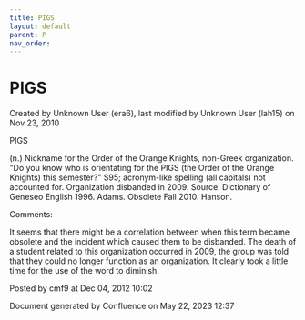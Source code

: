 ```yaml
---
title: PIGS
layout: default
parent: P
nav_order:
---
```


# PIGS

Created by  Unknown User (era6), last modified by  Unknown User (lah15) on Nov 23, 2010

PIGS

(n.) Nickname for the Order of the Orange Knights, non-Greek organization. &quot;Do you know who is orientating for the PIGS (the Order of the Orange Knights) this semester?&quot; S95; acronym-like spelling (all capitals) not accounted for. Organization disbanded in 2009. Source: Dictionary of Geneseo English 1996. Adams. Obsolete Fall 2010. Hanson.

Comments:

It seems that there might be a correlation between when this term became obsolete and the incident which caused them to be disbanded. The death of a student related to this organization occurred in 2009, the group was told that they could no longer function as an organization. It clearly took a little time for the use of the word to diminish. 

Posted by cmf9 at Dec 04, 2012 10:02

Document generated by Confluence on May 22, 2023 12:37


